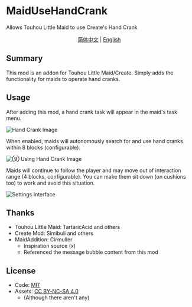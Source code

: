 # MaidUseHandCrank

Allows Touhou Little Maid to use Create's Hand Crank

<p align="center">
    <a href="README.md">简体中文</a> | 
    <a href="#">English</a>
</p>

## Summary

This mod is an addon for Touhou Little Maid/Create. Simply adds the functionality for maids to operate hand cranks.

## Usage

After adding this mod, a hand crank task will appear in the maid's task menu.

![Hand Crank Image](https://s2.loli.net/2025/09/13/jtRoi6OU2cumlfG.png)

When enabled, maids will autonomously search for and use hand cranks within 8 blocks (configurable).

![⑨ Using Hand Crank Image](https://s2.loli.net/2025/09/13/IJG8MVOjoeByRca.png)

Maids will continue to follow the player and may move out of interaction range (4 blocks, configurable). You can make them sit down (on cushions too) to work and avoid this situation.

![Settings Interface](https://s2.loli.net/2025/09/13/NgJIOWHtlGRwx1s.png)

## Thanks

- Touhou Little Maid: TartaricAcid and others
- Create Mod: Simibuli and others  
- MaidAddition: Cirmuller
  - Inspiration source (x)
  - Referenced the message bubble content from this mod

## License
- Code: [MIT](https://mit-license.org/)
- Assets: [CC BY-NC-SA 4.0](https://creativecommons.org/licenses/by-nc-sa/4.0/)
  - (Although there aren't any)
